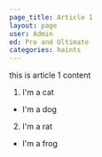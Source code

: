 ```yaml
---
page_title: Article 1
layout: page
user: Admin
ed: Pro and Ultimate
categories: haints
---
```



this is article 1 content

1. I'm a cat
  - I'm a dog
2. I'm a rat
  - I'm a frog
